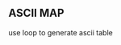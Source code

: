 <html>
  <head></head>
  <h2>ASCII MAP </h1>
  <p> use loop to generate ascii table</p>
  <script>
    for(I=60;i<80;i++){
    dicument.write(string.fromcgarcode(i)+"<br/>")
    }
                        </script>
    </body>
  </html>
